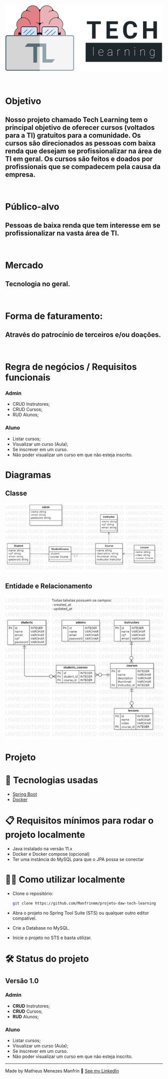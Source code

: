 ## ![alt](./docs/assets/logo_tipografia.svg)

<br/>

# Objetivo

## Nosso projeto chamado Tech Learning tem o principal objetivo de oferecer cursos (voltados para a TI) gratuitos para a comunidade. Os cursos são direcionados as pessoas com baixa renda que desejam se profissionalizar na área de TI em geral. Os cursos são feitos e doados por profissionais que se compadecem pela causa da empresa.

<br/>

# Público-alvo

## Pessoas de baixa renda que tem interesse em se profissionalizar na vasta área de TI.

<br/>

# Mercado

## Tecnologia no geral.

<br/>

# Forma de faturamento:

## Através do patrocínio de terceiros e/ou doações.

<br/>

# Regra de negócios / Requisitos funcionais

### Admin

- CRUD Instrutores;
- CRUD Cursos;
- RUD Alunos;

### Aluno

- Listar cursos;
- Visualizar um curso (Aula);
- Se inscrever em um curso.
- Não poder visualizar um curso em que não esteja inscrito.

# Diagramas

## Classe

![alt](./docs/assets/classes.jpg)

## Entidade e Relacionamento

![alt](./docs/assets/er.jpg)

# Projeto

<!-- A documentação de referência da API no formato Swagger poderá ser encontrada através desse [link](https://app.swaggerhub.com/apis-docs/Manfrinmm/VUTTR-API/1.0) -->

<!-- <div align="center" >

[![Run in Insomnia](https://insomnia.rest/images/run.svg)](https://insomnia.rest/run/?label=Tech-Learning &uri=https://github.com/Manfrinmm/projeto-daw-tech-learning/docs/Template insomnia de requisições.json)

Para utilizar documentação de referência no insomnia basta clicar no batão acima

</div> -->

# 🚀 Tecnologias usadas

- [Spring Boot](https://spring.io/projects/spring-boot)
- [Docker](https://www.docker.com/)

# 📋 Requisitos mínimos para rodar o projeto localmente

- Java instalado na versão 11.x
- Docker e Docker compose (opcional)
- Ter uma instância do MySQL para que o JPA possa se conectar

# 🤹‍♂️ Como utilizar localmente

- Clone o repositório:

  ```bash
  git clone https://github.com/Manfrinmm/projeto-daw-tech-learning
  ```

- Abra o projeto no Spring Tool Suite (STS) ou qualquer outro editor compatível.
- Crie a Database no MySQL.
- Inicie o projeto no STS e basta utilizar.

# 🛠 Status do projeto

## Versão 1.0

### Admin

- **CRUD** Instrutores;
- **CRUD** Cursos;
- **RUD** Alunos;

### Aluno

- Listar cursos;
- Visualizar um curso (Aula);
- Se inscrever em um curso.
- Não poder visualizar um curso em que não esteja inscrito.

---

Made by Matheus Menezes Manfrin 🦥 [See my LinkedIn](https://www.linkedin.com/in/matheusmmm/)
